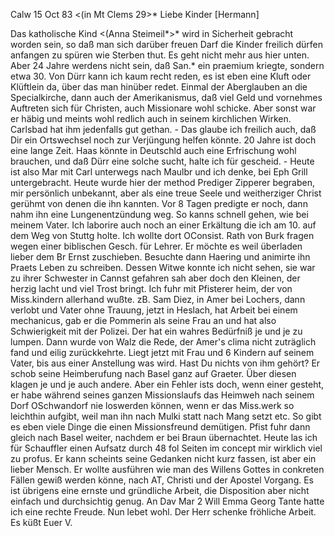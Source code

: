  Calw 15 Oct 83
 <(in Mt Clems 29>*
Liebe Kinder [Hermann]

Das katholische Kind <(Anna Steimeil*>* wird in Sicherheit gebracht worden sein, so daß man sich darüber freuen Darf die Kinder freilich dürfen anfangen zu spüren wie Sterben thut. Es geht nicht mehr aus hier unten. 
Aber 24 Jahre werdens nicht sein, daß San.* ein praemium kriegte, sondern etwa 30. Von Dürr kann ich kaum recht reden, es ist eben eine Kluft oder Klüftlein da, über das man hinüber redet. Einmal der Aberglauben an die Specialkirche, dann auch der Amerikanismus, daß viel Geld und vornehmes Auftreten sich für Christen, auch Missionare wohl schicke. Aber sonst war er häbig und meints wohl redlich auch in seinem kirchlichen Wirken. Carlsbad hat ihm jedenfalls gut gethan. - Das glaube ich freilich auch, daß Dir ein Ortswechsel noch zur Verjüngung helfen könnte. 20 Jahre ist doch eine lange Zeit. Haas könnte in Deutschld auch eine Erfrischung wohl brauchen, und daß Dürr eine solche sucht, halte ich für gescheid. - Heute ist also Mar mit Carl unterwegs nach Maulbr und ich denke, bei Eph Grill untergebracht. Heute wurde hier der method Prediger Zipperer begraben, mir persönlich unbekannt, aber als eine treue Seele und weitherziger Christ gerühmt von denen die ihn kannten. Vor 8 Tagen predigte er noch, dann nahm ihn eine Lungenentzündung weg. So kanns schnell gehen, wie bei meinem Vater. Ich laborire auch noch an einer Erkältung die ich am 10. auf dem Weg von Stuttg holte. Ich wollte dort OConsist. Rath von Burk fragen wegen einer biblischen Gesch. für Lehrer. Er möchte es weil überladen lieber dem Br Ernst zuschieben. Besuchte dann Haering und animirte ihn Praets Leben zu schreiben. Dessen Witwe konnte ich nicht sehen, sie war zu ihrer Schwester in Cannst gefahren sah aber doch den Kleinen, der herzig lacht und viel Trost bringt. Ich fuhr mit Pfisterer heim, der von Miss.kindern allerhand wußte. zB. Sam Diez, in Amer bei Lochers, dann verlobt und Vater ohne Trauung, jetzt in Heslach, hat Arbeit bei einem mechanicus, gab er die Pommerin als seine Frau an und hat also Schwierigkeit mit der Polizei. Der hat ein wahres Bedürfniß je und je zu lumpen. Dann wurde von Walz die Rede, der Amer's clima nicht zuträglich fand und eilig zurückkehrte. Liegt jetzt mit Frau und 6 Kindern auf seinem Vater, bis aus einer Anstellung was wird. Hast Du nichts von ihm gehört? Er schob seine Heimberufung nach Basel ganz auf Graeter. Über diesen klagen je und je auch andere. Aber ein Fehler ists doch, wenn einer gesteht, er habe während seines ganzen Missionslaufs das Heimweh nach seinem Dorf OSchwandorf nie loswerden können, wenn er das Miss.werk so leichthin aufgibt, weil man ihn nach Mulki statt nach Mang setzt etc. So gibt es eben viele Dinge die einen Missionsfreund demütigen. Pfist fuhr dann gleich nach Basel weiter, nachdem er bei Braun übernachtet. Heute las ich für Schauffler einen Aufsatz durch 48 fol Seiten im concept mir wirklich viel zu profus. Er kann scheints seine Gedanken nicht kurz fassen, ist aber ein lieber Mensch. Er wollte ausführen wie man des Willens Gottes in conkreten Fällen gewiß werden könne, nach AT, Christi und der Apostel Vorgang. Es ist übrigens eine ernste und gründliche Arbeit, die Disposition aber nicht einfach und durchsichtig genug. An Dav Mar 2 Will Emma Georg Tante hatte ich eine rechte Freude. Nun lebet wohl. Der Herr schenke fröhliche Arbeit. Es küßt
 Euer V.
